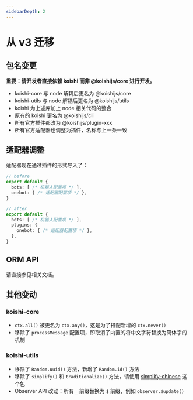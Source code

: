 ```yaml
---
sidebarDepth: 2
---
```


# 从 v3 迁移

## 包名变更

**重要：请开发者直接依赖 koishi 而非 @koishijs/core 进行开发。**

- koishi-core 与 node 解耦后更名为 @koishijs/core
- koishi-utils 与 node 解耦后更名为 @koishijs/utils
- koishi 为上述库加上 node 相关代码的整合
- 原有的 koishi 更名为 @koishijs/cli
- 所有官方插件都改为 @koishijs/plugin-xxx
- 所有官方适配器也调整为插件，名称与上一条一致

## 适配器调整

适配器现在通过插件的形式导入了：

```ts koishi.config.js
// before
export default {
  bots: [ /* 机器人配置项 */ ],
  onebot: { /* 适配器配置项 */ },
}

// after
export default {
  bots: [ /* 机器人配置项 */ ],
  plugins: {
    onebot: { /* 适配器配置项 */ },
  },
}
```

## ORM API

请直接参见相关文档。

## 其他变动

### koishi-core

- `ctx.all()` 被更名为 `ctx.any()`，这是为了搭配新增的 `ctx.never()`
- 移除了 `processMessage` 配置项，即取消了内置的将中文字符替换为简体字的机制

### koishi-utils

- 移除了 `Random.uuid()` 方法，新增了 `Random.id()` 方法
- 移除了 `simplify()` 和 `traditionalize()` 方法，请使用 [simplify-chinese](https://www.npmjs.com/package/simplify-chinese) 这个包
- Observer API 改动：所有 `_` 前缀替换为 `$` 前缀，例如 `observer.$update()`

